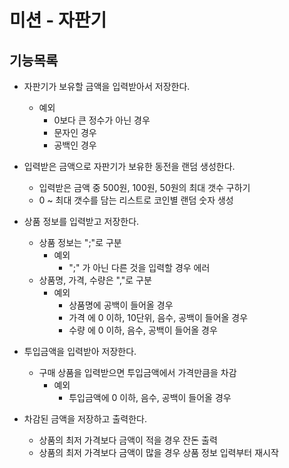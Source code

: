 # 미션 - 자판기

## 기능목록

- 자판기가 보유할 금액을 입력받아서 저장한다.
    - 예외
        - 0보다 큰 정수가 아닌 경우
        - 문자인 경우
        - 공백인 경우
    
- 입력받은 금액으로 자판기가 보유한 동전을 랜덤 생성한다.
    - 입력받은 금액 중 500원, 100원, 50원의 최대 갯수 구하기
    - 0 ~ 최대 갯수를 담는 리스트로 코인별 랜덤 숫자 생성

- 상품 정보를 입력받고 저장한다.
    - 상품 정보는 ";"로 구분
        - 예외
            - ";" 가 아닌 다른 것을 입력할 경우 에러
    - 상품명, 가격, 수량은 ","로 구분
        - 예외
            - 상품명에 공백이 들어올 경우
            - 가격 에 0 이하, 10단위, 음수, 공백이 들어올 경우
            - 수량 에 0 이하, 음수, 공백이 들어올 경우

- 투입금액을 입력받아 저장한다.
    - 구매 상품을 입력받으면 투입금액에서 가격만큼을 차감
        - 예외
            - 투입금액에 0 이하, 음수, 공백이 들어올 경우
    
- 차감된 금액을 저장하고 출력한다.
    - 상품의 최저 가격보다 금액이 적을 경우 잔돈 출력
    - 상품의 최저 가격보다 금액이 많을 경우 상품 정보 입력부터 재시작
    